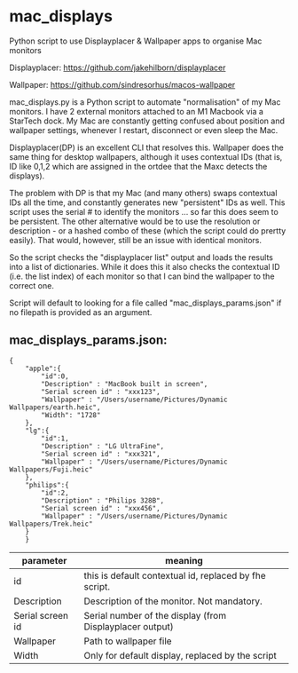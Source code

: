 # mac_displays
Python script to use Displayplacer &amp; Wallpaper apps to organise Mac monitors 

Displayplacer:  https://github.com/jakehilborn/displayplacer

Wallpaper:      https://github.com/sindresorhus/macos-wallpaper

mac_displays.py is a Python script to automate "normalisation" of my Mac monitors.  I have 2 external monitors attached to an M1 Macbook via a StarTech dock. 
My Mac are constantly getting confused about position and wallpaper settings, whenever I restart, disconnect or even sleep the Mac.

Displayplacer(DP) is an excellent CLI that resolves this.  Wallpaper does the same thing for desktop wallpapers, although it uses contextual IDs (that is, ID like 0,1,2 which are assigned in the ortdee that the Maxc detects the displays).

The problem with DP is that my Mac (and many others) swaps contextual IDs all the time, and constantly generates new "persistent" IDs as well.  This script uses the serial # to identify the monitors ... so far this does seem to be persistent.  The other alternative would be to use the resolution or description - or a hashed combo of these (which the script could do prertty easily).  That would, however, still be an issue with identical monitors.

So the script checks the "displayplacer list" output and loads the results into a list of dictionaries.  While it does this it also checks the contextual ID (i.e. the list index) of each monitor so that I can bind the wallpaper to the correct one.

Script will default to looking for a file called "mac_displays_params.json" if no filepath is provided as an argument.

## mac_displays_params.json: ##
```
{
    "apple":{
        "id":0,
        "Description" : "MacBook built in screen",
        "Serial screen id" : "xxx123",
        "Wallpaper" : "/Users/username/Pictures/Dynamic Wallpapers/earth.heic",
        "Width": "1728"
    },
    "lg":{
        "id":1,
        "Description" : "LG UltraFine",
        "Serial screen id" : "xxx321",
        "Wallpaper" : "/Users/username/Pictures/Dynamic Wallpapers/Fuji.heic"
    },
    "philips":{
        "id":2,
        "Description" : "Philips 328B",
        "Serial screen id" : "xxx456",
        "Wallpaper" : "/Users/username/Pictures/Dynamic Wallpapers/Trek.heic"
    }
    }
```

| parameter  | meaning |
| ------------- | ------------- |
| id  | this is default contextual id, replaced by fhe script.  |
| Description | Description of the monitor.  Not mandatory.
| Serial screen id  | Serial number of the display (from Displayplacer output)  |
| Wallpaper | Path to wallpaper file |
| Width | Only for default display, replaced by the script |